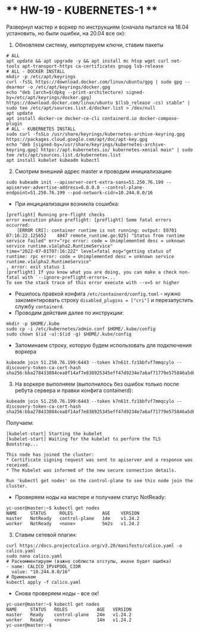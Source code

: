 # ** HW-19 - KUBERNETES-1 **

Развернул мастер и воркер по инструкциям (сначала пытался на 18.04 установить, но были ошибки, на 20.04 все ок):
1. Обновляем систему, импортируем ключи, ставим пакеты
```
# ALL
apt update && apt upgrade -y && apt install mc htop wget curl net-tools apt-transport-https ca-certificates gnupg lsb-release
# ALL - DOCKER INSTALL
mkdir -p /etc/apt/keyrings
curl -fsSL https://download.docker.com/linux/ubuntu/gpg | sudo gpg --dearmor -o /etc/apt/keyrings/docker.gpg
echo "deb [arch=$(dpkg --print-architecture) signed-by=/etc/apt/keyrings/docker.gpg] https://download.docker.com/linux/ubuntu $(lsb_release -cs) stable" | sudo tee /etc/apt/sources.list.d/docker.list > /dev/null
apt update
apt install docker-ce docker-ce-cli containerd.io docker-compose-plugin
# ALL - KUBERNETES INSTALL
sudo curl -fsSLo /usr/share/keyrings/kubernetes-archive-keyring.gpg https://packages.cloud.google.com/apt/doc/apt-key.gpg
echo "deb [signed-by=/usr/share/keyrings/kubernetes-archive-keyring.gpg] https://apt.kubernetes.io/ kubernetes-xenial main" | sudo tee /etc/apt/sources.list.d/kubernetes.list
apt install kubelet kubeadm kubectl
```
2. Смотрим внешний адрес master и проводим инициализацию
```
sudo kubeadm init --apiserver-cert-extra-sans=51.250.76.199 --apiserver-advertise-address=0.0.0.0 --control-plane-endpoint=51.250.76.199 --pod-network-cidr=10.244.0.0/16
```
- При инцициализации возникла сошибка:
```
[preflight] Running pre-flight checks
error execution phase preflight: [preflight] Some fatal errors occurred:
	[ERROR CRI]: container runtime is not running: output: E0701 07:16:22.125652    4047 remote_runtime.go:925] "Status from runtime service failed" err="rpc error: code = Unimplemented desc = unknown service runtime.v1alpha2.RuntimeService"
time="2022-07-01T07:16:22Z" level=fatal msg="getting status of runtime: rpc error: code = Unimplemented desc = unknown service runtime.v1alpha2.RuntimeService"
, error: exit status 1
[preflight] If you know what you are doing, you can make a check non-fatal with `--ignore-preflight-errors=...`
To see the stack trace of this error execute with --v=5 or higher
```
- Решилось правкой конфига `/etc/containerd/config.toml` - нужно закоментировать строку `disabled_plugins = ["cri"]` и перезапустить службу `containerd`.
- Проводим действия далее по инструкции:
```
mkdir -p $HOME/.kube
sudo cp -i /etc/kubernetes/admin.conf $HOME/.kube/config
sudo chown $(id -u):$(id -g) $HOME/.kube/config
```
- Запоминаем строку, которую будем использовать для подключения воркера
```
kubeadm join 51.250.76.199:6443 --token k7n61t.fz1bbfvf7mmqcylo --discovery-token-ca-cert-hash sha256:bba278433084cea8f14af7e838925345eff47d9234e7a6af71779e575846a5d0
```
3. На воркере выполняем (выполнилось без ошибок только после ребута сервера и правки конфига containerd):
```
kubeadm join 51.250.76.199:6443 --token k7n61t.fz1bbfvf7mmqcylo --discovery-token-ca-cert-hash sha256:bba278433084cea8f14af7e838925345eff47d9234e7a6af71779e575846a5d0
```
Получаем:
```
[kubelet-start] Starting the kubelet
[kubelet-start] Waiting for the kubelet to perform the TLS Bootstrap...

This node has joined the cluster:
* Certificate signing request was sent to apiserver and a response was received.
* The Kubelet was informed of the new secure connection details.

Run 'kubectl get nodes' on the control-plane to see this node join the cluster.
```
- Проверяем ноды на мастере и получаем статус NotReady:
```
yc-user@master:~$ kubectl get nodes
NAME     STATUS     ROLES           AGE    VERSION
master   NotReady   control-plane   14m    v1.24.2
worker   NotReady   <none>          5m2s   v1.24.2
```
3. Ставим сетевой плагин:
```
curl https://docs.projectcalico.org/v3.20/manifests/calico.yaml -o calico.yaml
sudo nano calico.yaml
# Раскомментируем (важно соблюсти отступы, иначе будет ошибка) 
- name: CALICO_IPV4POOL_CIDR
  value: "10.244.0.0/16"
# Применяем
kubectl apply -f calico.yaml
```
- Снова проверяем ноды - все ок!
```
yc-user@master:~$ kubectl get nodes
NAME     STATUS   ROLES           AGE   VERSION
master   Ready    control-plane   24m   v1.24.2
worker   Ready    <none>          14m   v1.24.2
yc-user@master:~$
```
